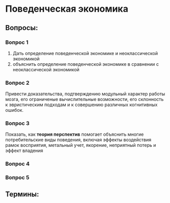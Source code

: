 
# Поведенческая экономика

## Вопросы: 
### Вопрос 1
1. Дать определение поведенческой экономике и  неоклассической экономикой
2. объяснить  определение поведенческой экономике в сравнении с неоклассической экономикой
### Вопрос 2 
Привести доказательства, подтверждению модульный характер работы мозга, его ограниченые вычислительные возможности, его склонность к эвристическим подходам и к совершению различных когнитивных ошибок.

### Вопрос 3
Показать, как **теория перспектив** помогает объяснить многие потребительские виды поведения, включая эффекты воздействия рамок восприятия, метальный учет, якорение, неприятный потерь и эффект владения

### Вопрос 4 

### Вопрос 5



## Термины:
